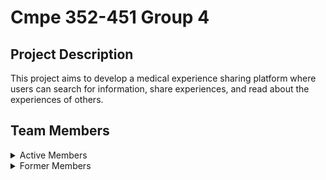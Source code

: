 # Cmpe 352-451 Group 4

## Project Description
This project aims to develop a medical experience sharing platform where users can search for
information, share experiences, and read about the experiences of others.

<!---
Project information will be described here on update. Stay tuned.

## Publishments

* [Git Research](https://github.com/bounswe/bounswe2022group4/wiki/Git-Research) - Research on version control systems focused on Git as a distrubuted vcs.
* [Github Repository Examples](https://github.com/bounswe/bounswe2022group4/wiki/Github-Repository-Examples) - Several github repositories to get perspectives on github repositories, group contributed software development, open-source projects.

## How to Use

*One day...*

## How to Contribute

Please follow these steps before contributing to the project.

1. First need to create a personal page to identify yourself. A Template for [Contributor Personal Page](https://github.com/bounswe/bounswe2022group4/wiki/Contributor-Page) is available.
2. Get communication information from [Communication Page](https://github.com/bounswe/bounswe2022group4/wiki/Communication-Plan) to get contact with other members and get update on current project status.
3. Check Meeting Notes section and join us next meeting scheduled to get involved. Check [Pre-meeting Resources Page](https://github.com/bounswe/bounswe2022group4/wiki/Pre_meeting-Resources) before meeting.

* If you are here as a student of CMPE 352, a template for [Personal Effort Tracking Page](https://github.com/bounswe/bounswe2022group4/wiki/Personal-Effort) is available.
-->

## Team Members

<details>
  <summary>
    Active Members
  </summary> 
  
  * [Berat Damar](https://github.com/bounswe/bounswe2022group4/wiki/Berat-Damar)
  * [Umut Deniz Şener](https://github.com/bounswe/bounswe2022group4/wiki/Umut-Deniz-%C5%9Eener)
  * [Miraç Batuhan Malazgirt](https://github.com/bounswe/bounswe2022group4/wiki/Mira%C3%A7-Batuhan-Malazgirt)
  * [Yusuf Bayındır(*Communicator*)](https://github.com/bounswe/bounswe2022group4/wiki/Yusuf-Bay%C4%B1nd%C4%B1r)
  * [Emre Yılmaz](https://github.com/bounswe/bounswe2022group4/wiki/Emre-Y%C4%B1lmaz)
  * [Oğuzhan Tok](https://github.com/bounswe/bounswe2022group4/wiki/O%C4%9Fuzhan-Tok)
  * [Sanberk Serbest](https://github.com/bounswe/bounswe2022group4/wiki/Sanberk-Serbest)
  * [Erdinç Günaydın](https://github.com/bounswe/bounswe2022group4/wiki/Erdinç-Günaydın)
  * [Elif Tokluoğlu](https://github.com/bounswe/bounswe2022group4/wiki/Elif-Tokluo%C4%9Flu)
  * Hatice Kübra Aksu
  * [Yiğit Can Özkaya](https://github.com/bounswe/bounswe2022group4/wiki/Yigit-Can-Ozkaya)
  
</details>

<details>
  <summary>
    Former Members
  </summary> 
</details>


